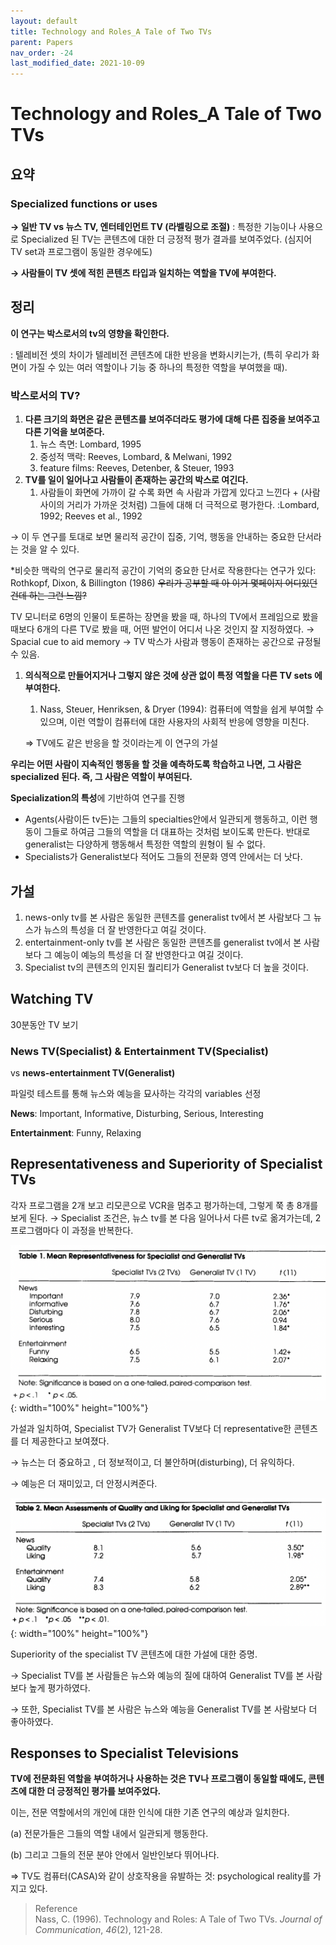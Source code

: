 ```yaml
---
layout: default
title: Technology and Roles_A Tale of Two TVs
parent: Papers
nav_order: -24
last_modified_date: 2021-10-09
---
```



# Technology and Roles_A Tale of Two TVs
## 요약
### **Specialized functions or uses**

**→ 일반 TV vs 뉴스 TV, 엔터테인먼트 TV (라벨링으로 조절)** : 특정한 기능이나 사용으로 Specialized 된 TV는 콘텐츠에 대한 더 긍정적 평가 결과를 보여주었다. (심지어 TV set과 프로그램이 동일한 경우에도)

**→ 사람들이 TV 셋에 적힌 콘텐츠 타입과 일치하는 역할을 TV에 부여한다.**

## 정리

**이 연구는 박스로서의 tv의 영향을 확인한다.**

: 텔레비전 셋의 차이가 텔레비전 콘텐츠에 대한 반응을 변화시키는가, (특히 우리가 화면이 가질 수 있는 여러 역할이나 기능 중 하나의 특정한 역할을 부여했을 때).

### 박스로서의 TV?

1.  **다른 크기의 화면은 같은 콘텐츠를 보여주더라도 평가에 대해 다른 집중을 보여주고 다른 기억을 보여준다.**
    1.  뉴스 측면: Lombard, 1995
    2.  중성적 맥락: Reeves, Lombard, & Melwani, 1992
    3.  feature films: Reeves, Detenber, & Steuer, 1993
2.  **TV를 일이 일어나고 사람들이 존재하는 공간의 박스로 여긴다.**
    1.  사람들이 화면에 가까이 갈 수록 화면 속 사람과 가깝게 있다고 느낀다 + (사람 사이의 거리가 가까운 것처럼) 그들에 대해 더 극적으로 평가한다. :Lombard, 1992; Reeves et al., 1992

→ 이 두 연구를 토대로 보면 물리적 공간이 집중, 기억, 행동을 안내하는 중요한 단서라는 것을 알 수 있다.

*비슷한 맥락의 연구로 물리적 공간이 기억의 중요한 단서로 작용한다는 연구가 있다: Rothkopf, Dixon, & Billington (1986) ~~우리가 공부할 때 아 이거 몇페이지 어디있던건데 하는 그런 느낌?~~

TV 모니터로 6명의 인물이 토론하는 장면을 봤을 때, 하나의 TV에서 프레임으로 봤을 때보다 6개의 다른 TV로 봤을 때, 어떤 발언이 어디서 나온 것인지 잘 지정하였다. → Spacial cue to aid memory → TV 박스가 사람과 행동이 존재하는 공간으로 규정될 수 있음.

1.  **의식적으로 만들어지거나 그렇지 않은 것에 상관 없이 특정 역할을 다른 TV sets 에 부여한다.**
    
    1.  Nass, Steuer, Henriksen, & Dryer (1994): 컴퓨터에 역할을 쉽게 부여할 수 있으며, 이런 역할이 컴퓨터에 대한 사용자의 사회적 반응에 영향을 미친다.
    
    ⇒ TV에도 같은 반응을 할 것이라는게 이 연구의 가설
    

**우리는 어떤 사람이 지속적인 행동을 할 것을 예측하도록 학습하고 나면, 그 사람은 specialized 된다. 즉, 그 사람은 역할이 부여된다.**

**Specialization의 특성**에 기반하여 연구를 진행

-   Agents(사람이든 tv든)는 그들의 specialties안에서 일관되게 행동하고, 이런 행동이 그들로 하여금 그들의 역할을 더 대표하는 것처럼 보이도록 만든다. 반대로 generalist는 다양하게 행동해서 특정한 역할의 원형이 될 수 없다.
-   Specialists가 Generalist보다 적어도 그들의 전문화 영역 안에서는 더 낫다.

## 가설

1.  news-only tv를 본 사람은 동일한 콘텐츠를 generalist tv에서 본 사람보다 그 뉴스가 뉴스의 특성을 더 잘 반영한다고 여길 것이다.
2.  entertainment-only tv를 본 사람은 동일한 콘텐츠를 generalist tv에서 본 사람보다 그 예능이 예능의 특성을 더 잘 반영한다고 여길 것이다.
3.  Specialist tv의 콘텐츠의 인지된 퀄리티가 Generalist tv보다 더 높을 것이다.

## Watching TV

30분동안 TV 보기

### **News TV(Specialist)** & **Entertainment TV(Specialist)**

vs **news-entertainment TV(Generalist)**

파일럿 테스트를 통해 뉴스와 예능을 묘사하는 각각의 variables 선정

**News**: Important, Informative, Disturbing, Serious, Interesting

**Entertainment**: Funny, Relaxing

## Representativeness and Superiority of Specialist TVs

각자 프로그램을 2개 보고 리모콘으로 VCR을 멈추고 평가하는데, 그렇게 쭉 총 8개를 보게 된다. → Specialist 조건은, 뉴스 tv를 본 다음 일어나서 다른 tv로 옮겨가는데, 2 프로그램마다 이 과정을 반복한다.


![이미지](../../assets/images/posts/20220312_1.png){: width="100%" height="100%"}

가설과 일치하여, Specialist TV가 Generalist TV보다 더 representative한 콘텐츠를 더 제공한다고 보여졌다.

→ 뉴스는 더 중요하고 , 더 정보적이고, 더 불안하며(disturbing), 더 유익하다.

→ 예능은 더 재미있고, 더 안정시켜준다.

![이미지](../../assets/images/posts/20220312_2.png){: width="100%" height="100%"}

Superiority of the specialist TV 콘텐츠에 대한 가설에 대한 증명.

→ Specialist TV를 본 사람들은 뉴스와 예능의 질에 대하여 Generalist TV를 본 사람보다 높게 평가하였다.

→ 또한, Specialist TV를 본 사람은 뉴스와 예능을 Generalist TV를 본 사람보다 더 좋아하였다.

## Responses to Specialist Televisions

**TV에 전문화된 역할을 부여하거나 사용하는 것은 TV나 프로그램이 동일할 때에도, 콘텐츠에 대한 더 긍정적인 평가를 보여주었다.**

이는, 전문 역할에서의 개인에 대한 인식에 대한 기존 연구의 예상과 일치한다.

(a) 전문가들은 그들의 역할 내에서 일관되게 행동한다.

(b) 그리고 그들의 전문 분야 안에서 일반인보다 뛰어나다.

⇒ TV도 컴퓨터(CASA)와 같이 상호작용을 유발하는 것: psychological reality를 가지고 있다.



> Reference<br>
> Nass, C. (1996). Technology and Roles: A Tale of Two TVs. _Journal of Communication_, _46_(2), 121-28.
